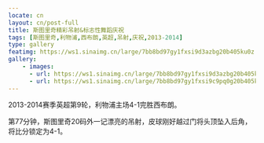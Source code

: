 ```yaml
---
locate: cn
layout: cn/post-full
title: 斯图里奇精彩吊射&标志性舞蹈庆祝
tags: [斯图里奇,利物浦,西布朗,英超,吊射,庆祝,2013-2014]
type: gallery
featimg: https://ws1.sinaimg.cn/large/7bb8bd97gy1fxsi9d3azbg20b405ku0z.gif
gallery:
    - images:
      - url: https://ws1.sinaimg.cn/large/7bb8bd97gy1fxsi9d3azbg20b405ku0z.gif
      - url: https://ws1.sinaimg.cn/large/7bb8bd97gy1fxsi9c9pq0g20b405kb29.gif
---
```


2013-2014赛季英超第9轮，利物浦主场4-1完胜西布朗。

第77分钟，斯图里奇20码外一记漂亮的吊射，皮球刚好越过门将头顶坠入后角，将比分锁定为4-1。